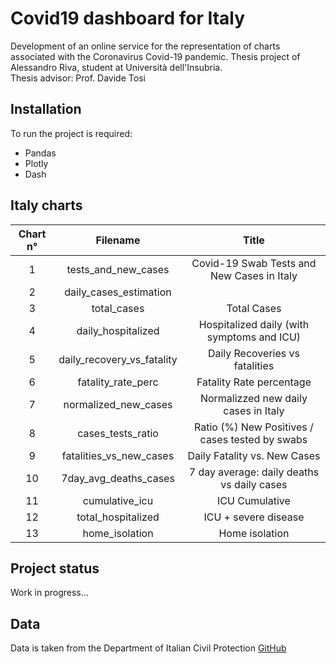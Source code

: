 # Covid19 dashboard for Italy

Development of an online service for the representation of charts associated with the Coronavirus Covid-19 pandemic.
Thesis project of Alessandro Riva, student at Università dell'Insubria.  
Thesis advisor: Prof. Davide Tosi

## Installation

To run the project is required:
- Pandas
- Plotly
- Dash

## Italy charts

| Chart n° | Filename                   | Title                                           |
|:--------:|:--------------------------:|:-----------------------------------------------:|
| 1        | tests_and_new_cases        | Covid-19 Swab Tests and New Cases in Italy      |
| 2        | daily_cases_estimation     |                                                 |
| 3        | total_cases                | Total Cases                                     |
| 4        | daily_hospitalized         | Hospitalized daily (with symptoms and ICU)      |
| 5        | daily_recovery_vs_fatality | Daily Recoveries vs fatalities                  |
| 6        | fatality_rate_perc         | Fatality Rate percentage                        |
| 7        | normalized_new_cases       | Normalizzed new daily cases in Italy            |
| 8        | cases_tests_ratio          | Ratio (%) New Positives / cases tested by swabs |
| 9        | fatalities_vs_new_cases    | Daily Fatality vs. New Cases                    |
| 10       | 7day_avg_deaths_cases      | 7 day average: daily deaths vs daily cases      |
| 11       | cumulative_icu             | ICU Cumulative                                  |
| 12       | total_hospitalized         | ICU + severe disease                            |
| 13       | home_isolation             | Home isolation                                  |

## Project status

Work in progress...

## Data

Data is taken from the Department of Italian Civil Protection [GitHub](https://github.com/pcm-dpc/COVID-19)
